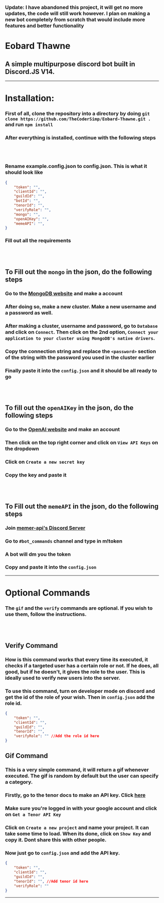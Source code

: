 ### Update: I have abandoned this project, it will get no more updates, the code will still work however. I plan on making a new bot completely from scratch that would include more features and better functionality
# Eobard Thawne

## A simple multipurpose discord bot built in Discord.JS V14.


---
# Installation:
### First of all, clone the repository into a directory by doing `git clone https://github.com/TheCoderSimp/Eobard-Thawne.git .` and run `npm install`
### After everything is installed, continue with the following steps
<br> </br>
### Rename example.config.json to config.json. This is what it should look like
```json
{
    "token": "",
    "clientId": "",
    "guildId": "",
    "botId": "",
    "tenorId": "",    
    "verifyRole": "", 
    "mongo": "",
    "openAIKey": "",
    "memeAPI": "",
}
```
### Fill out all the requirements
<br> </br>
## To Fill out the `mongo` in the json, do the following steps

### Go to the [MongoDB website](https://www.mongodb.com/) and make a account
### After doing so, make a new cluster. Make a new username and a password as well.
### After making a cluster, username and password, go to `Database` and click on `Connect`. Then click on the 2nd option, `Connect your application to your cluster using MongoDB's native drivers`.
### Copy the connection string and replace the `<password>` section of the string with the password you used in the cluster earlier
### Finally paste it into the `config.json` and it should be all ready to go
<br> </br>
## To fill out the `openAIKey` in the json, do the following steps

### Go to the [OpenAI website](https://beta.openai.com/) and make an account
### Then click on the top right corner and click on `View API Keys` on the dropdown
### Click on `Create a new secret key`
### Copy the key and paste it 
<br> </br>
## To Fill out the `memeAPI` in the json, do the following steps

### Join [memer-api's Discord Server](https://discord.gg/tjTZEXtUdH)
### Go to `#bot_commands` channel and type in m!token
### A bot will dm you the token
### Copy and paste it into the `config.json`
---

# Optional Commands

### The `gif` and the `verify` commands are optional. If you wish to use them, follow the instructions.

<br> </br>

## Verify Command
### How is this command works that every time its executed, it checks if a targeted user has a certain role or not. If he does, all good, but if he doesn't, it gives the role to the user. This is ideally used to verify new users into the server.
### To use this command, turn on developer mode on discord and get the id of the role of your wish. Then in `config.json` add the role id.

```json
{
    "token": "",
    "clientId": "",
    "guildId": "",
    "tenorId": "",
    "verifyRole": "" //Add the role id here
}
```

## Gif Command
### This is a very simple command, it will return a gif whenever executed. The gif is random by default but the user can specify a category.
### Firstly, go to the tenor docs to make an API key. Click [here](https://developers.google.com/tenor/guides/quickstart#setup)
### Make sure you're logged in with your google account and click on `Get a Tenor API Key`
### Click on `Create a new project` and name your project. It can take some time to load. When its done, click on `Show Key` and copy it. Dont share this with other people.
### Now just go to `config.json` and add the API key.
```json
{
    "token": "",
    "clientId": "",
    "guildId": "",
    "tenorId": "", //Add tenor id here
    "verifyRole": "" 
}
```

---
